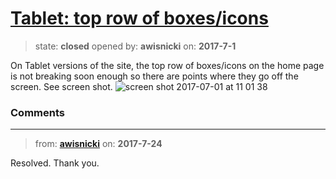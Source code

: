 # [Tablet: top row of boxes/icons](https://github.com/livingstoneonline/livingstoneonline/issues/166)

> state: **closed** opened by: **awisnicki** on: **2017-7-1**

On Tablet versions of the site, the top row of boxes/icons on the home page is not breaking soon enough so there are points where they go off the screen. See screen shot.
![screen shot 2017-07-01 at 11 01 38](https://user-images.githubusercontent.com/12518623/27763663-083f051a-5e4d-11e7-8492-b25d542a3507.png)



### Comments

---
> from: [**awisnicki**](https://github.com/livingstoneonline/livingstoneonline/issues/166#issuecomment-317565804) on: **2017-7-24**

Resolved. Thank you.
